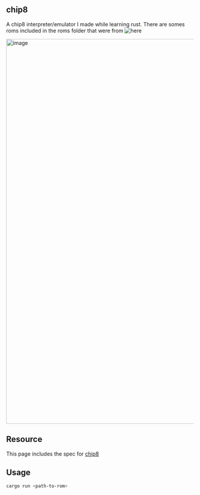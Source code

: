 ## chip8

A chip8 interpreter/emulator I made while learning rust. There are somes roms included in the roms folder that were from ![here](https://github.com/kripod/chip8-roms)


<img width="1031" alt="image" src="https://github.com/khoa97/chip8/assets/36385404/1d19af9a-3919-4fb3-99dc-5d2d00eefcfc">


## Resource
This page includes the spec for [chip8](http://devernay.free.fr/hacks/chip8/C8TECH10.HTM#8xy6)

## Usage
```bash
cargo run <path-to-rom>
